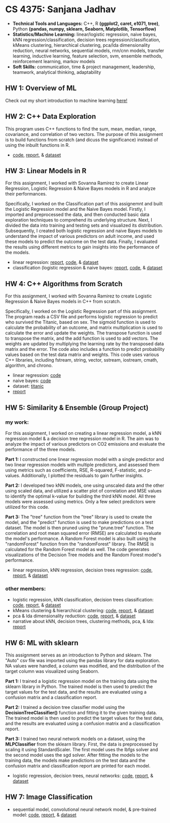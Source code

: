 # CS 4375: Sanjana Jadhav

- **Technical Tools and Languages:** C++, R **(ggplot2, caret, e1071, tree)**, Python **(pandas, numpy, sklearn, Seaborn, Matplotlib, Tensorflow)**
- **Statistics/Machine Learning:** linear/logistic regression, naive bayes, kNN regression/classification, decision trees regression/classification, kMeans clustering, hierarchical clustering, pca/lda dimensionality reduction, neural networks, sequential models, rnn/cnn models, transfer learning, inductive learning, feature selection, svm, ensemble methods, reinforcement learning, markov models
- **Soft Skills:** communication, time & project management, leadership, teamwork, analytical thinking, adaptability

## HW 1: Overview of ML

Check out my short introduction to machine learning [here!](Overview_of_ML.pdf)

## HW 2: C++ Data Exploration

This program uses C++ functions to find the sum, mean, median, range, covariance, and correlation of two vectors. The purpose of this assignment is to build functions from scratch (and dicuss the significance) instead of using the inbuilt functions in R.

- [code](C++_Data_Exploration/main.cpp), [report](C++_Data_Exploration/C++_Data_Exploration_Report.pdf), & [dataset](C++_Data_Exploration/Boston.csv)

## HW 3: Linear Models in R

For this assignment, I worked with Sovanna Ramirez to create Linear Regression, Logistic Regression & Naive Bayes models in R and analyze their performances.

Specifically, I worked on the Classification part of this assignemnt and built the Logistic Regression model and the Naive Bayes model. Firstly, I imported and preprocessed the data, and then conducted basic data exploration techniques to comprehend its underlying structure. Next, I divided the data into training and testing sets and visualized its distribution. Subsequently, I created both logistic regression and naive Bayes models to understand the impact of various predictors on adult income, and used these models to predict the outcome on the test data. Finally, I evaluated the results using different metrics to gain insights into the performance of the models.

- linear regression: [report](Linear_Models/Regression.pdf), [code](Linear_Models/Regression.Rmd), & [dataset](Linear_Models/diamonds.csv) <br>
- classification (logistic regression & naive bayes: [report](Linear_Models/Classification.pdf), [code](Linear_Models/Classification.Rmd), & [dataset](Linear_Models/adult.csv)

## HW 4: C++ Algorithms from Scratch

For this assignment, I worked with Sovanna Ramirez to create Logistic Regression & Naive Bayes models in C++ from scratch.

Specifically, I worked on the Logistic Regression part of this assignment. The program reads a CSV file and performs logistic regression to predict who survived the Titanic, based on sex. The sigmoid function is used to calculate the probability of an outcome, and matrix multiplication is used to calculate the error and update the weights. The transpose function is used to transpose the matrix, and the add function is used to add vectors. The weights are updated by multiplying the learning rate by the transposed data matrix and the error. The code also includes a function to predict probability values based on the test data matrix and weights. This code uses various C++ libraries, including fstream, string, vector, sstream, iostream, cmath, algorithm, and chrono.

- linear regression: [code](C++_Algorithms_from_Scratch/Logistic_Regression/main.cpp)
- naive bayes: [code](C++_Algorithms_from_Scratch/Naive_Bayes/main.cpp)
- dataset: [titanic](C++_Algorithms_from_Scratch/titanic_project.csv)
- [report](C++_Algorithms_from_Scratch/ML_Algorithms_from_Scratch.pdf)

## HW 5: Similarity & Ensemble (Group Project)

### my work:

For this assignment, I worked on creating a linear regression model, a kNN regression model & a decision tree regression model in R. The aim was to analyze the impact of various predictors on CO2 emissions and evaluate the performance of the three models. 

**Part 1:** I constructed one linear regression model with a single predictor and two linear regression models with multiple predictors, and assessed them using metrics such as coefficients, RSE, R-squared, F-statistic, and p-values. Additionally, I plotted the residuals to gain further insights.

**Part 2:** I developed two kNN models, one using unscaled data and the other using scaled data, and utilized a scatter plot of correlation and MSE values to identify the optimal k-value for building the third kNN model. All three models were assessed using metrics. Only a few select predictors were utilized for this code.

**Part 3:** The "tree" function from the "tree" library is used to create the model, and the "predict" function is used to make predictions on a test dataset. The model is then pruned using the "prune.tree" function. The correlation and root mean squared error (RMSE) are calculated to evaluate the model's performance. A Random Forest model is also built using the "randomForest" function from the "randomForest" library. The RMSE is calculated for the Random Forest model as well. The code generates visualizations of the Decision Tree models and the Random Forest model's performance.
- linear regression, kNN regression, decision trees regression: [code](Similarity_&_Ensemble/Part_1_Regression/Regression.Rmd), [report](Similarity_&_Ensemble/Part_1_Regression/Regression.pdf), & [dataset](Similarity_&_Ensemble/Part_1_Regression/Fuel_Consumption_2000-2022.csv)

### other members:
- logistic regression, kNN classification, decision trees classification: [code](Similarity_&_Ensemble/Part_2_Classification/Classification.rmd), [report](Similarity_&_Ensemble/Part_2_Classification/Classification.pdf), & [dataset](Similarity_&_Ensemble/Part_2_Classification/dataset.csv)
- kMeans clustering & hierarchical clustering: [code](Similarity_&_Ensemble/Part_3_Clustering/Clustering.Rmd), [report](Similarity_&_Ensemble/Part_3_Clustering/Clustering.pdf), & [dataset](Similarity_&_Ensemble/Part_3_Clustering/dataset.csv)
- pca & lda dimensionality reduction: [code](Similarity_&_Ensemble/Part_4_Dimensionality_Reduction/Dimensionality_Reduction.Rmd), [report](Similarity_&_Ensemble/Part_4_Dimensionality_Reduction/Dimensonality_Reduction.pdf), & [dataset](Similarity_&_Ensemble/Part_4_Dimensionality_Reduction/Fuel_Consumption_2000-2022.csv)
- narrative about kNN, decision trees, clustering methods, pca, & lda: [report](Similarity_&_Ensemble/Part_5_Narrative/Narrative/Narrative.pdf)

## HW 6: ML with sklearn
This assignment serves as an introduction to Python and sklearn. The "Auto" csv file was imported using the pandas library for data exploration. NA values were handled, a column was modified, and the distribution of the target column was visualized using Seaborn. 

**Part 1:** I trained a logistic regression model on the training data using the sklearn library in Python. The trained model is then used to predict the target values for the test data, and the results are evaluated using a confusion matrix and a classification report.

**Part 2:** I trained a decision tree classifier model using the **DecisionTreeClassifier()** function and fitting it to the given training data. The trained model is then used to predict the target values for the test data, and the results are evaluated using a confusion matrix and a classification report.

**Part 3:** I trained two neural network models on a dataset, using the **MLPClassifier** from the sklearn library. First, the data is preprocessed by scaling it using StandardScaler. The first model uses the lbfgs solver and the second model uses the sgd solver. After fitting the models to the training data, the models make predictions on the test data and the confusion matrix and classification report are printed for each model.
- logistic regression, decision trees, neural networks: [code](ML_with_sklearn/ml_sklearn.ipynb), [report](ML_with_sklearn/ml_sklearn.pdf), & [dataset](ML_with_sklearn/Auto.csv)

## HW 7: Image Classification

- sequential model, convolutional neural network model, & pre-trained model: [code](Image_Classification/image_classification.ipynb), [report](Image_Classification/image_classification.pdf), & [dataset](Image_Classification/data)
